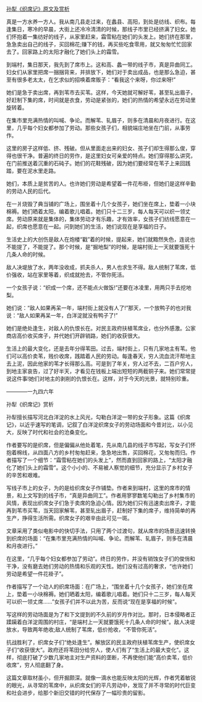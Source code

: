 [孙犁《织席记》原文及赏析](https://www.vrrw.net/wx/8788.html)

真是一方水养一方人。我从南几县走过来，在蠡县、高阳，到处是纺线、织布。每逢集日，寒冷的早晨，大街上还冷冷清清的时候，那线子市里已经挤满了妇女。她们怀抱着一集纺好的线子，从家里赶来，霜雪粘在她们的头发上。她们挤在那里，急急卖出自己的线子，买回棉花;赚下的钱，再买些吃食零用，就又匆匆忙忙回家去了。回家路上的太阳才融化了她们头上的霜雪。

到端村，集日那天，我先到了席市上。这和高、蠡一带的线子市，真是异曲同工。妇女们从家里把席一捆捆背来，并排放下，她们对于卖出成品，也是那么急迫，甚至有很多老太太，在乞求似的招唤着席贩子：“看我这个来呀，你过来呀!”

她们是急于卖出席，再到苇市去买苇。这样，今天她就可解好苇，甚至轧出眉子，好赶制下集的席，时间就是衣食，劳动是紧张的，她们的热情的希望永远在劳动里旋转着。

在集市里充满热情的叫喊、争论。而解苇、轧眉子，则多在清晨和月夜进行。在这里，几乎每个妇女都参加了劳动。那些女孩子们，相貌端庄地坐在门前，从事劳作。



这里的房子这样低、挤、残破。但从里面走出来的妇女、孩子们却生得那么俊，穿得也很干净。普遍的终日的劳作，是这里妇女可亲爱的特点。她们穿得那么讲究，在门前推送着沉重的石砘子。她们的花鞋残破，因为她们要经常在苇子上来回践踏，要在泥水里走路。

她们，本质上是贫苦的人。也许她们劳动是希望着一件花布褂，但她们是这样辛勤的劳动人民的后代。

在一爿烧毁了典当铺的广场上，围坐着十几个女孩子，她们坐在席上，垫着一小块棉褥。她们晒着太阳，编着歌儿唱着。她们只十二三岁，每人每天可以织一领丈席。劳动原来就是集体的，集体劳动才有乐趣，才有效率，女孩子们纺线愿意在一起，织席也愿意在一起。问到她们的生活，她们说现在是享福的日子。

生活史上的大创伤是敌人在炮楼“戳”着的时候，提起来，她们就黯然失色，连说也不能提了，不能提了。那个时候，是“掘地梨”的时候，是端村街上一天就要饿死十几条人命的时候。

敌人决堤放了水，两年没收成，抓夫杀人，男人也求生不得。敌人统制了苇席，低价强收，站在家里等着，织成就抢去，不管你死活。

一个女孩子说：“织成一个席，还不能点火做饭!”还要在冰凌里，用两只手去挖地梨。

她们说：“敌人如果再呆一年，端村街上就没有人了!”那天，一个放鸭子的也对我说：“敌人如果再呆一年，白洋淀就没有鸭子了!”

她们是绝处逢生，对敌人的仇恨长在。对民主政府扶植苇席业，也分外感激。公家商店高价收买席子，并代她们开辟销路，她们的收获很大。

生活上的最大变化，还是去年分得苇田。过去，端村街上，只有几家地主有苇。他们可以高价卖苇，贱价收席，践踏着人民的劳动。每逢春天，穷人流血流汗帮地主去上泥，因此他家的苇才长得那么高。可是到了年关，穷人过不去，二百户穷人，到地主家哀告，过了好半天，才看见在钱板上端出短短的两截铜子来。她们常常提说这件事!她们对地主的剥削的仇恨长在。这样，对于今天的光景，就特别珍重。

————一九四六年

孙犁《织席记》赏析

孙犁擅长描写河北白洋淀的水上风光，勾勒白洋淀一带的女子形象。这篇《织席记》，以近乎速写的笔调，记叙了白洋淀织席女子的劳动场面和今昔对比，以小见大，反映了时代和社会的沧桑变化。

作者要写的是织席，但是偏偏从他处着笔，先从南几县的线子市写起，写女子们怀抱着棉线，从四面八方的乡村匆匆赶来，急急地出售，买回棉花，又匆匆而归。作者描写了一个细节：“霜雪粘在她们的头发上”，然而直到回家的路上，“太阳才融化了她们头上的霜雪”。这个小小的、不易被人察觉的细节，充分显示了乡村女子的辛苦和艰难。

写线子市上的女子，为的是给织席女子作铺垫。作者来到端村，这里的席市的情景，和上文写到的线子市，“真是异曲同工”。作者用寥寥数笔勾勒出了乡村集市的风情，表现出织席女子们急于卖席的急迫心情。因为她们只有迅速卖出席子，才能再到苇市买苇，当天回家解苇，甚至轧出眉子，赶制好下集的席子，维持简单的再生产，挣得生活所需。织席女子的艰辛由此可见一斑。

文章采用了类似电影中的快切手法，只用了两个过渡句，就从席市的场景迅速转换到织席的场面：“在集市里充满热情的叫喊、争论。而解苇、轧眉子，则多在清晨和月夜进行。”

在这里，“几乎每个妇女都参加了劳动”。终日的劳作，并没有销蚀女子们的俊俏和干净，没有磨去她们劳动的热情和乐观的天性。她们没有过高的奢求，“也许她们劳动是希望一件花褂子”。

作者描写了一个动人的织席场面：在广场上，“围坐着十几个女孩子，她们坐在席上，垫着一小块棉褥。她们晒着太阳，编着歌儿唱着。她们只十二三岁，每人每天可以织一领丈席……”女孩子们并不以此为苦，反而说“现在是享福的时候”。

写这样的劳动场面是为了和下文提到的不久前的岁月作对比。那时，日本侵略者正蹂躏着白洋淀周围的村庄，“是端村上一天就要饿死十几条人命的时候”。敌人决堤放水，导致两年绝收;敌人统制了苇席，低价抢收，“不管你死活”。

抗战胜利了，织席女子们“绝处逢生”。解放区的民主政府扶植苇席生产，使织席女子们“收获很大”。政府还将苇田分给穷人，使人们有了“生活上的最大变化”。这样，彻底打破了少数几家地主对生产资料的垄断，不再使他们能“高价卖苇，低价收席”，穷人彻底翻了身。

这篇文章取材虽小，但开掘颇深。就像一滴水也能反映太阳的光辉，作者凭着敏锐的眼光，从寻常的苇席中，从织席女们的平凡劳动中，发现了并不寻常的时代巨变和社会进步，给那个新旧交错的时代保存了一幅珍贵的留影。


